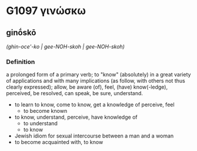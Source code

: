 # G1097 γινώσκω

## ginṓskō

_(ghin-oce'-ko | gee-NOH-skoh | gee-NOH-skoh)_

### Definition

a prolonged form of a primary verb; to "know" (absolutely) in a great variety of applications and with many implications (as follow, with others not thus clearly expressed); allow, be aware (of), feel, (have) know(-ledge), perceived, be resolved, can speak, be sure, understand.

- to learn to know, come to know, get a knowledge of perceive, feel
  - to become known
- to know, understand, perceive, have knowledge of
  - to understand
  - to know
- Jewish idiom for sexual intercourse between a man and a woman
- to become acquainted with, to know

